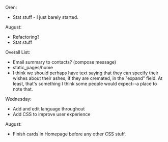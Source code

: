 Oren:
* Stat stuff - I just barely started.

August:
* Refactoring?
* Stat stuff


Overall List:
* Email summary to contacts? (compose message)
* static_pages/home
* I think we should perhaps have text saying that they can specify their wishes
    about their ashes, if they are cremated, in the "expand" field. At least,
    that's something I think some people would expect--a place to note that.

Wednesday:
* Add and edit language throughout
* Add CSS to improve user experience

August:
* Finish cards in Homepage before any other CSS stuff.

  <!-- <%= image_tag "https://imgur.com/Iew7NCX", height: 200  %> -->
